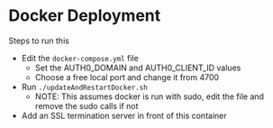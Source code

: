 # Docker Deployment

Steps to run this

- Edit the `docker-compose.yml` file
  - Set the AUTH0_DOMAIN and AUTH0_CLIENT_ID values
  - Choose a free local port and change it from 4700
- Run `./updateAndRestartDocker.sh`
  - NOTE: This assumes docker is run with sudo, edit the file and remove the
    sudo calls if not
- Add an SSL termination server in front of this container
